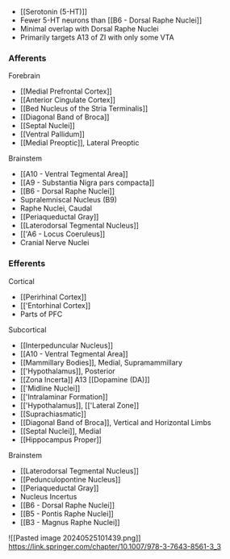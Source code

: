 - [[Serotonin (5-HT)]]
- Fewer 5-HT neurons than [[B6 - Dorsal Raphe Nuclei]]
- Minimal overlap with Dorsal Raphe Nuclei
- Primarily targets A13 of ZI with only some VTA
### Afferents
Forebrain
- [[Medial Prefrontal Cortex]]
- [[Anterior Cingulate Cortex]]
- [[Bed Nucleus of the Stria Terminalis]]
- [[Diagonal Band of Broca]]
- [[Septal Nuclei]]
- [[Ventral Pallidum]]
- [[Medial Preoptic]], Lateral Preoptic

Brainstem
- [[A10 - Ventral Tegmental Area]]
- [[A9 - Substantia Nigra pars compacta]]
- [[B6 - Dorsal Raphe Nuclei]]
- Supralemniscal Nucleus (B9)
- Raphe Nuclei, Caudal
- [[Periaqueductal Gray]]
- [[Laterodorsal Tegmental Nucleus]]
- [['A6 - Locus Coeruleus]]
- Cranial Nerve Nuclei
### Efferents
Cortical
- [[Perirhinal Cortex]]
- [['Entorhinal Cortex]]
- Parts of PFC

Subcortical
- [[Interpeduncular Nucleus]]
- [[A10 - Ventral Tegmental Area]]
- [[Mammillary Bodies]], Medial, Supramammillary
- [['Hypothalamus]], Posterior
- [[Zona Incerta]] A13 [[Dopamine (DA)]]
- [['Midline Nuclei]]
- [['Intralaminar Formation]]
- [['Hypothalamus]], [['Lateral Zone]]
- [[Suprachiasmatic]]
- [[Diagonal Band of Broca]], Vertical and Horizontal Limbs
- [[Septal Nuclei]], Medial
- [[Hippocampus Proper]]

Brainstem
- [[Laterodorsal Tegmental Nucleus]]
- [[Pedunculopontine Nucleus]]
- [[Periaqueductal Gray]]
- Nucleus Incertus
- [[B6 - Dorsal Raphe Nuclei]]
- [[B5 - Pontis Raphe Nuclei]]
- [[B3 - Magnus Raphe Nuclei]]

![[Pasted image 20240525101439.png]]
https://link.springer.com/chapter/10.1007/978-3-7643-8561-3_3